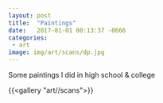 ```yaml
---
layout: post
title:  "Paintings"
date:   2017-01-01 00:13:37 -0666
categories: 
 - art
image: img/art/scans/dp.jpg
---
```


Some paintings I did in high school & college
<!--more-->

{{<gallery "art//scans">}}
